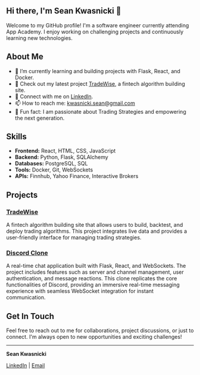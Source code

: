## Hi there, I'm Sean Kwasnicki 👋

Welcome to my GitHub profile! I'm a software engineer currently attending App Academy. I enjoy working on challenging projects and continuously learning new technologies.

## About Me

- 🌱 I’m currently learning and building projects with Flask, React, and Docker.
- 🔭 Check out my latest project [TradeWise](https://tradewise-algobuilder.onrender.com/), a fintech algorithm building site.
- 💼 Connect with me on [LinkedIn](https://www.linkedin.com/in/sean-kwasnicki-95a452321).
- 📫 How to reach me: [kwasnicki.sean@gmail.com](mailto:kwasnicki.sean@gmail.com)
- 🌟 Fun fact: I am passionate about Trading Strategies and empowering the next generation.

## Skills

- **Frontend:** React, HTML, CSS, JavaScript
- **Backend:** Python, Flask, SQLAlchemy
- **Databases:** PostgreSQL, SQL
- **Tools:** Docker, Git, WebSockets
- **APIs:** Finnhub, Yahoo Finance, Interactive Brokers

## Projects

### [TradeWise](https://tradewise-algobuilder.onrender.com/)
A fintech algorithm building site that allows users to build, backtest, and deploy trading algorithms. This project integrates live data and provides a user-friendly interface for managing trading strategies.

### [Discord Clone](https://connect-0hg1.onrender.com)
A real-time chat application built with Flask, React, and WebSockets. The project includes features such as server and channel management, user authentication, and message reactions. This clone replicates the core functionalities of Discord, providing an immersive real-time messaging experience with seamless WebSocket integration for instant communication.

## Get In Touch

Feel free to reach out to me for collaborations, project discussions, or just to connect. I'm always open to new opportunities and exciting challenges!

---

**Sean Kwasnicki**

[LinkedIn](https://www.linkedin.com/in/sean-kwasnicki-95a452321) | [Email](mailto:kwasnicki.sean@gmail.com)
